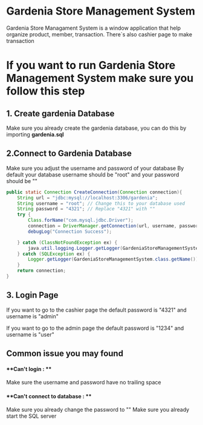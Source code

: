 # Gardenia Store Management System
Gardenia Store Managament System is a window application that help organize product, member, transaction.
There`s also cashier page to make transaction

# If you want to run Gardenia Store Management System make sure you follow this step
## 1. Create gardenia Database
Make sure you already create the gardenia database, you can do this by importing **gardenia.sql**

## 2.Connect to Gardenia Database 
Make sure you adjust the username and password of your database
By default your database username should be "root" and your password should be ""
```java
public static Connection CreateConnection(Connection connection){
    String url = "jdbc:mysql://localhost:3306/gardenia";
    String username = "root"; // Change this to your database used 
    String password = "4321"; // Replace "4321" with ""
    try {
        Class.forName("com.mysql.jdbc.Driver");
        connection = DriverManager.getConnection(url, username, password);
        debugLog("Connection Success");

    } catch (ClassNotFoundException ex) {
        java.util.logging.Logger.getLogger(GardeniaStoreManagementSystem.class.getName()).log(java.util.logging.Level.SEVERE, null, ex);
    } catch (SQLException ex) {
        Logger.getLogger(GardeniaStoreManagementSystem.class.getName()).log(Level.SEVERE, null, ex);
    }
    return connection;
}
```

## 3. Login Page
If you want to go to the cashier page
the default password is "4321" and username is "admin"

If you want to go to the admin page
the default password is "1234" and username is "user"

## Common issue you may found
#### **Can't login : **
Make sure the username and password have no trailing space
#### **Can't connect to database : **
Make sure you already change the password to ""
Make sure you already start the SQL server
